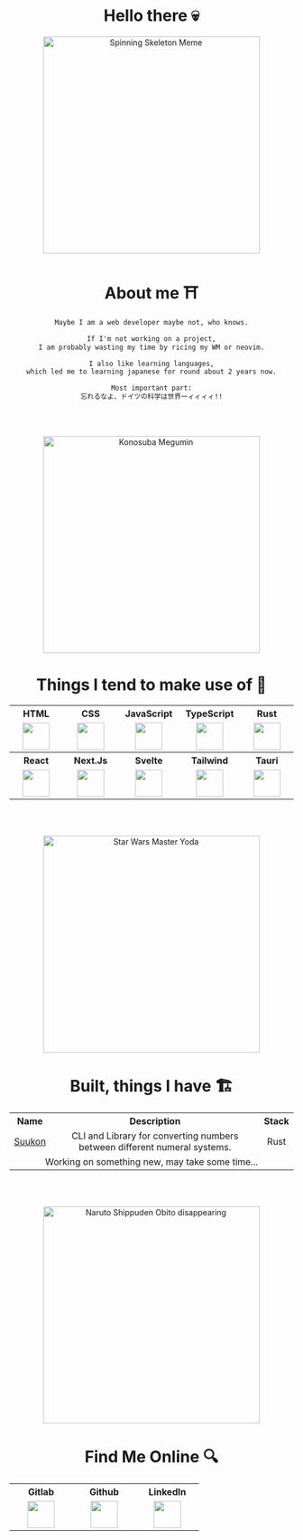<div align="center">

# Hello there 💀

<img src="https://gitlab.com/pSchwietzer/pSchwietzer/-/raw/main/images/spinning-skeleton-skeleton.gif" width="384" alt="Spinning Skeleton Meme" />

<br />

# About me ⛩️

```md
Maybe I am a web developer maybe not, who knows.

If I'm not working on a project,
I am probably wasting my time by ricing my WM or neovim.

I also like learning languages,
which led me to learning japanese for round about 2 years now.

Most important part:
忘れるなよ、ドイツの科学は世界一ィィィィ!!
```

<br /><br />

<img src="https://gitlab.com/pSchwietzer/pSchwietzer/-/raw/main/images/megumin.gif" width="384" alt="Konosuba Megumin" />

<br />

# Things I tend to make use of 🚀

<table>
    <tr>
        <th width="96"><div align="center">HTML</div></th>
        <th width="96"><div align="center">CSS</div></th>
        <th width="96"><div align="center">JavaScript</div></th>
        <th width="96"><div align="center">TypeScript</div></th>
        <th width="96"><div align="center">Rust</div></th>
    </tr>
    <tr>
        <td width="96">
            <div align="center">
                <a target=”_blank” href="https://html.spec.whatwg.org/">
                    <img src="https://gitlab.com/pSchwietzer/pSchwietzer/-/raw/main/images/stack/html.svg" alt"HTML" height="48" width="48" />
                </a>
            </div>
        </td>
        <td width="96">
            <div align="center">
                <a target=”_blank” href="https://www.w3.org/Style/CSS/">
                    <img src="https://gitlab.com/pSchwietzer/pSchwietzer/-/raw/main/images/stack/css.svg" alt"CSS" height="48" width="48" />
                </a>
            </div>
        </td>
        <td width="96">
            <div align="center">
                <a target=”_blank” href="https://www.ecma-international.org/publications-and-standards/standards/ecma-262/">
                    <img src="https://gitlab.com/pSchwietzer/pSchwietzer/-/raw/main/images/stack/javascript.svg" alt"JavaScript" height="48" width="48" />
                </a>
            </div>
        </td>
        <td width="96">
            <div align="center">
                <a target=”_blank” href="https://www.typescriptlang.org/">
                    <img src="https://gitlab.com/pSchwietzer/pSchwietzer/-/raw/main/images/stack/typescript.svg" alt"TypeScript" height="48" width="48" />
                </a>
            </div>
        </td>
        <td width="96">
            <div align="center">
                <a target=”_blank” href="https://www.rust-lang.org/">
                    <img src="https://gitlab.com/pSchwietzer/pSchwietzer/-/raw/main/images/stack/rust.svg" alt"Rust" height="48" width="48" />
                </a>
            </div>
        </td>
    </tr>
    <tr>
        <th width="96"><div align="center">React</div></th>
        <th width="96"><div align="center">Next.Js</div></th>
        <th width="96"><div align="center">Svelte</div></th>
        <th width="96"><div align="center">Tailwind</div></th>
        <th width="96"><div align="center">Tauri</div></th>
    </tr>
    <tr>
        <td width="96">
            <div align="center">
                <a target=”_blank” href="https://react.dev/">
                    <img src="https://gitlab.com/pSchwietzer/pSchwietzer/-/raw/main/images/stack/react.svg" alt"React" height="48" width="48" />
                </a>
            </div>
        </td>
        <td width="96">
            <div align="center">
                <a target=”_blank” href="https://nextjs.org/">
                    <img src="https://gitlab.com/pSchwietzer/pSchwietzer/-/raw/main/images/stack/next.svg" alt"Next.js" height="48" width="48" />
                </a>
            </div>
        </td>
        <td width="96">
            <div align="center">
                <a target=”_blank” href="https://svelte.dev/">
                    <img src="https://gitlab.com/pSchwietzer/pSchwietzer/-/raw/main/images/stack/svelte.svg" alt"Svelte" height="48" width="48" />
                </a>
            </div>
        </td>
        <td width="96">
            <div align="center">
                <a target=”_blank” href="https://tailwindcss.com/">
                    <img src="https://gitlab.com/pSchwietzer/pSchwietzer/-/raw/main/images/stack/tailwind.svg" alt"Tailwind" height="48" width="48" />
                </a>
            </div>
        </td>
        <td width="96">
            <div align="center">
                <a target=”_blank” href="https://tauri.app/">
                    <img src="https://gitlab.com/pSchwietzer/pSchwietzer/-/raw/main/images/stack/tauri.svg" alt"Tauri" height="48" width="48" />
                </a>
            </div>
        </td>
    </tr>
</table>

<br /><br />

<img src="https://gitlab.com/pSchwietzer/pSchwietzer/-/raw/main/images/yoda.gif" width="384" alt="Star Wars Master Yoda" />

<br />

# Built, things I have 🏗️

<table>
    <tr>
        <th><div align="center">Name</div></th>
        <th><div align="center">Description</div></th>
        <th><div align="center">Stack</div></th>
    </tr>
    <tr>
        <td>
            <div align="center">
                <a target=”_blank” href="https://gitlab.com/pSchwietzer/suukon">Suukon</a>
            </div>
        </td>
        <td>
            <div align="center">CLI and Library for converting numbers between different numeral systems.</div>
        </td>
        <td>
            <div align="center">Rust</div>
        </td>
    </tr>
        <td colspan="3">
            <div align="center">Working on something new, may take some time...</div>
        </td>
    </tr>
</table>

<br /><br />

<img src="https://gitlab.com/pSchwietzer/pSchwietzer/-/raw/main/images/obito.gif" width="384" alt="Naruto Shippuden Obito disappearing" />

<br />

# Find Me Online 🔍

<table>
    <tr>
        <th><div align="center">Gitlab</div></th>
        <th><div align="center">Github</div></th>
        <th><div align="center">LinkedIn</div></th>
    </tr>
    <tr>
        <td width="96">
            <div align="center">
                <a target=”_blank” href="https://gitlab.com/pSchwietzer">
                    <img src="https://gitlab.com/pSchwietzer/pSchwietzer/-/raw/main/images/social/gitlab.svg" alt"Gitlab" height="48" width="48" />
                </a>
            </div>
        </td>
        <td width="96">
            <div align="center">
                <a target=”_blank” href="https://github.com/pSchwietzer">
                    <img src="https://gitlab.com/pSchwietzer/pSchwietzer/-/raw/main/images/social/github.svg" alt"Github" height="48" width="48" />
                </a>
            </div>
        </td>
        <td width="96">
            <div align="center">
                <a target=”_blank” href="https://linkedin.com/in/pschwietzer">
                    <img src="https://gitlab.com/pSchwietzer/pSchwietzer/-/raw/main/images/social/linkedin.svg" alt"LinkedIn" height="48" width="48" />
                </a>
            </div>
        </td>
    </tr>
</table>

</div>
